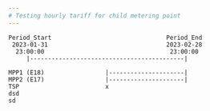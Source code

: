 ```yaml
---
# Testing hourly tariff for child metering point
---
```


    Period_Start                                Period_End
     2023-01-31                                 2023-02-28
      23:00:00                                   23:00:00
         |-------------------------------------------|
    
    MPP1 (E18)                 |---------------------|
    MPP2 (E17)                 |---------------------|
    TSP                        x
    dsd
    sd